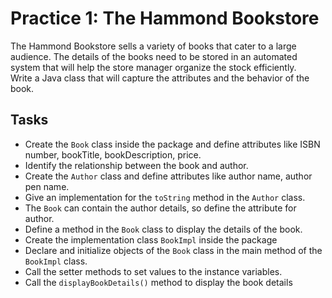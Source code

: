 # Practice 1: The Hammond Bookstore

The Hammond Bookstore sells a variety of books that cater to a large audience. The details of the books need to be stored in an automated system that will help the store manager organize the stock efficiently.\
Write a Java class that will capture the attributes and the behavior of the book.

## Tasks

- Create the `Book` class inside the package and define attributes like ISBN number, bookTitle, bookDescription, price.
- Identify the relationship between the book and author.
- Create the `Author` class and define attributes like author name, author pen name.
- Give an implementation for the `toString` method in the `Author` class.
- The `Book` can contain the author details, so define the attribute for author.
- Define a method in the `Book` class to display the details of the book.
- Create the implementation class `BookImpl` inside the package
- Declare and initialize objects of the `Book` class in the main method of the `BookImpl` class.
- Call the setter methods to set values to the instance variables.
- Call the `displayBookDetails()` method to display the book details

